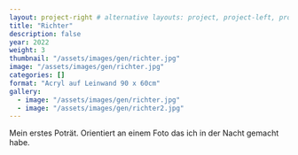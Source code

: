 ```yaml
---
layout: project-right # alternative layouts: project, project-left, project-right, project-top
title: "Richter"
description: false
year: 2022
weight: 3
thumbnail: "/assets/images/gen/richter.jpg"
image: "/assets/images/gen/richter.jpg"
categories: []
format: "Acryl auf Leinwand 90 x 60cm"
gallery:
  - image: "/assets/images/gen/richter.jpg"
  - image: "/assets/images/gen/richter2.jpg"
---
```


Mein erstes Poträt. Orientiert an einem Foto das ich in der Nacht gemacht habe.